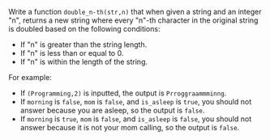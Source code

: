 Write a function `double_n-th(str,n)` that when given a string and an integer "n", returns a new string where every "n"-th character in the original string is doubled based on the following conditions:

- If "n" is greater than the string length.
- If "n" is less than or equal to 0.
- If "n" is within the length of the string.

For example:
- If `(Programming,2)` is inputted, the output is `Prroggraammminng`.
- If `morning` is `false`, `mom` is `false`, and `is_asleep` is `true`, you should not answer because you are asleep, so the output is `false`.
- If `morning` is `true`, `mom` is `false`, and `is_asleep` is `false`, you should not answer because it is not your mom calling, so the output is `false`.
